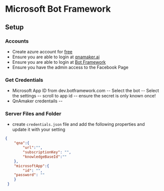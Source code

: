 # Microsoft Bot Framework

## Setup

### Accounts
- Create azure account for [free](https://azure.microsoft.com/en-in/free/)
- Ensure you are able to login at [qnamaker.ai](https://qnamaker.ai/)
- Ensure you are able to login at [Bot Framework](https://dev.botframework.com/)
- Ensure you have the admin access to the Facebook Page

### Get Credentials
- Microsoft App ID from dev.botframework.com
-- Select the bot
-- Select the settings
-- scroll to app id
-- ensure the secret is only known once!
- QnAmaker credentails
-- 

### Server Files and Folder
- create `credentials.json` file and add the following properties and update it with your setting
```json
{
 	"qna":{
 		"url":"",
 		"subscriptionKey": "",
 		"knowledgeBaseId":""
 	},
 	"microsoftApp":{
 		"id": "",
    "password": ""
 	}
 } 
```

